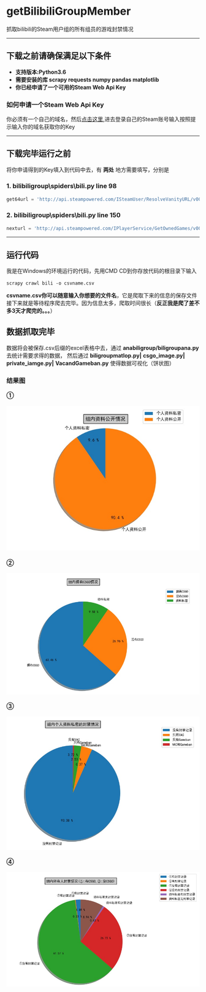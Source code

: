 # getBilibiliGroupMember
抓取bilibili的Steam用户组的所有组员的游戏封禁情况

****

## 下载之前请确保满足以下条件

* **支持版本:Python3.6**
* **需要安装的库 scrapy requests numpy pandas matplotlib**
* **你已经申请了一个可用的Steam Web Api Key**
 
### 如何申请一个Steam Web Api Key
你必须有一个自己的域名，然后[点击这里](http://steamcommunity.com/dev),进去登录自己的Steam账号输入按照提示输入你的域名获取你的Key

****
## 下载完毕运行之前

将你申请得到的Key填入到代码中去，有 __两处__ 地方需要填写，分别是

### 1. bilibiligroup\spiders\bili.py line 98
```python
get64url = 'http://api.steampowered.com/ISteamUser/ResolveVanityURL/v0001/?key={Your Steam API key}&vanityurl={}'# {Your Steam API key}中间填入你的key，两个花括号要删掉
```

### 2. bilibiligroup\spiders\bili.py line 150
```python
nexturl = 'http://api.steampowered.com/IPlayerService/GetOwnedGames/v0001/?key={Your Steam API key}&steamid={}&format=json'# {Your Steam API key}中间填入你的key，两个花括号要删掉
```

****

## 运行代码

我是在Windows的环境运行的代码，先用CMD CD到你存放代码的根目录下输入

    scrapy crawl bili -o csvname.csv
__csvname.csv你可以随意输入你想要的文件名__，它是爬取下来的信息的保存文件
接下来就是等待程序爬去完毕。因为信息太多，爬取时间很长（__反正我是爬了差不多3天才爬完的。。。__）

## 数据抓取完毕

数据将会被保存.csv后缀的excel表格中去，通过 __anabiligroup/biligroupana.py__ 去统计需要求得的数据，
然后通过 __biligroupmatlop.py|__ __csgo_image.py|__ __private_iamge.py|__ __VacandGameban.py__ 使得数据可视化（饼状图）

### 结果图

#### ①
 
 ![](https://github.com/coldezera/getBilibiliGroupMember/blob/master/resultimage/Profiles.jpg)
     
#### ②

![](https://github.com/coldezera/getBilibiliGroupMember/blob/master/resultimage/CSGO.jpg)

#### ③

![](https://github.com/coldezera/getBilibiliGroupMember/blob/master/resultimage/Private.jpg)

#### ④

![](https://github.com/coldezera/getBilibiliGroupMember/blob/master/resultimage/Ban.jpg)


